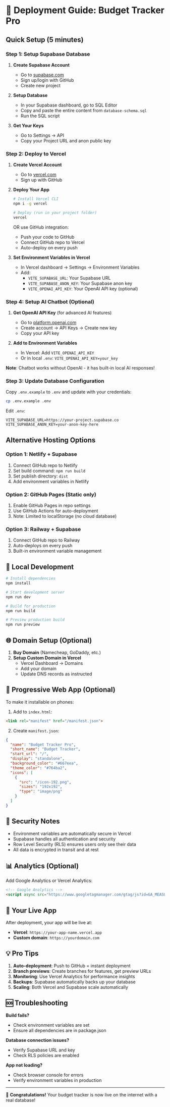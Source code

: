 # 🚀 Deployment Guide: Budget Tracker Pro

## Quick Setup (5 minutes)

### Step 1: Setup Supabase Database

1. **Create Supabase Account**
   - Go to [supabase.com](https://supabase.com)
   - Sign up/login with GitHub
   - Create new project

2. **Setup Database**
   - In your Supabase dashboard, go to SQL Editor
   - Copy and paste the entire content from `database-schema.sql`
   - Run the SQL script

3. **Get Your Keys**
   - Go to Settings → API
   - Copy your Project URL and anon public key

### Step 2: Deploy to Vercel

1. **Create Vercel Account**
   - Go to [vercel.com](https://vercel.com)
   - Sign up with GitHub

2. **Deploy Your App**
   ```bash
   # Install Vercel CLI
   npm i -g vercel
   
   # Deploy (run in your project folder)
   vercel
   ```
   
   OR use GitHub integration:
   - Push your code to GitHub
   - Connect GitHub repo to Vercel
   - Auto-deploy on every push

3. **Set Environment Variables in Vercel**
   - In Vercel dashboard → Settings → Environment Variables
   - Add:
     - `VITE_SUPABASE_URL`: Your Supabase URL
     - `VITE_SUPABASE_ANON_KEY`: Your Supabase anon key
     - `VITE_OPENAI_API_KEY`: Your OpenAI API key (optional)

### Step 4: Setup AI Chatbot (Optional)

1. **Get OpenAI API Key** (for advanced AI features)
   - Go to [platform.openai.com](https://platform.openai.com)
   - Create account → API Keys → Create new key
   - Copy your API key

2. **Add to Environment Variables**
   - In Vercel: Add `VITE_OPENAI_API_KEY`
   - Or in local `.env`: `VITE_OPENAI_API_KEY=your_key`

**Note**: Chatbot works without OpenAI - it has built-in local AI responses!

### Step 3: Update Database Configuration

Copy `.env.example` to `.env` and update with your credentials:

```bash
cp .env.example .env
```

Edit `.env`:
```
VITE_SUPABASE_URL=https://your-project.supabase.co
VITE_SUPABASE_ANON_KEY=your-anon-key-here
```

## Alternative Hosting Options

### Option 1: Netlify + Supabase
1. Connect GitHub repo to Netlify
2. Set build command: `npm run build`
3. Set publish directory: `dist`
4. Add environment variables in Netlify

### Option 2: GitHub Pages (Static only)
1. Enable GitHub Pages in repo settings
2. Use GitHub Actions for auto-deployment
3. Note: Limited to localStorage (no cloud database)

### Option 3: Railway + Supabase
1. Connect GitHub repo to Railway
2. Auto-deploys on every push
3. Built-in environment variable management

## 🔧 Local Development

```bash
# Install dependencies
npm install

# Start development server
npm run dev

# Build for production
npm run build

# Preview production build
npm run preview
```

## 🌐 Domain Setup (Optional)

1. **Buy Domain** (Namecheap, GoDaddy, etc.)
2. **Setup Custom Domain in Vercel**
   - Vercel Dashboard → Domains
   - Add your domain
   - Update DNS records as instructed

## 📱 Progressive Web App (Optional)

To make it installable on phones:

1. Add to `index.html`:
```html
<link rel="manifest" href="/manifest.json">
```

2. Create `manifest.json`:
```json
{
  "name": "Budget Tracker Pro",
  "short_name": "Budget Tracker",
  "start_url": "/",
  "display": "standalone",
  "background_color": "#667eea",
  "theme_color": "#764ba2",
  "icons": [
    {
      "src": "/icon-192.png",
      "sizes": "192x192",
      "type": "image/png"
    }
  ]
}
```

## 🔐 Security Notes

- Environment variables are automatically secure in Vercel
- Supabase handles all authentication and security
- Row Level Security (RLS) ensures users only see their data
- All data is encrypted in transit and at rest

## 📊 Analytics (Optional)

Add Google Analytics or Vercel Analytics:

```html
<!-- Google Analytics -->
<script async src="https://www.googletagmanager.com/gtag/js?id=GA_MEASUREMENT_ID"></script>
```

## 🚀 Your Live App

After deployment, your app will be live at:
- **Vercel**: `https://your-app-name.vercel.app`
- **Custom domain**: `https://yourdomain.com`

## 💡 Pro Tips

1. **Auto-deployment**: Push to GitHub = instant deployment
2. **Branch previews**: Create branches for features, get preview URLs
3. **Monitoring**: Use Vercel Analytics for performance insights
4. **Backups**: Supabase automatically backs up your database
5. **Scaling**: Both Vercel and Supabase scale automatically

## 🆘 Troubleshooting

**Build fails?**
- Check environment variables are set
- Ensure all dependencies are in package.json

**Database connection issues?**
- Verify Supabase URL and key
- Check RLS policies are enabled

**App not loading?**
- Check browser console for errors
- Verify environment variables in production

---

🎉 **Congratulations!** Your budget tracker is now live on the internet with a real database!
